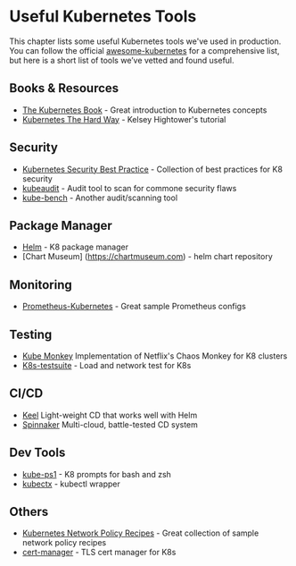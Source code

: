 # Useful Kubernetes Tools
This chapter lists some useful Kubernetes tools we've used in production. You can follow the official [awesome-kubernetes](https://github.com/ramitsurana/awesome-kubernetes) for a comprehensive list, but here is a short list of tools we’ve vetted and found useful.

## Books & Resources
- [The Kubernetes Book](https://www.amazon.com/Kubernetes-Book-Version-January-2018-ebook/dp/B072TS9ZQZ) - Great introduction to Kubernetes concepts
- [Kubernetes The Hard Way](https://github.com/kelseyhightower/kubernetes-the-hard-way) - Kelsey Hightower's tutorial

## Security
- [Kubernetes Security Best Practice](https://github.com/freach/kubernetes-security-best-practice) - Collection of best practices for K8 security
- [kubeaudit](https://github.com/Shopify/kubeaudit) - Audit tool to scan for commone security flaws
- [kube-bench](https://github.com/aquasecurity/kube-bench) - Another audit/scanning tool

## Package Manager 
- [Helm](https://helm.sh/) - K8 package manager
- [Chart Museum] (https://chartmuseum.com) - helm chart repository

## Monitoring
- [Prometheus-Kubernetes](https://github.com/camilb/prometheus-kubernetes) - Great sample Prometheus configs

## Testing
- [Kube Monkey](https://github.com/asobti/kube-monkey) Implementation of Netflix's Chaos Monkey for K8 clusters
- [K8s-testsuite](https://github.com/mrahbar/k8s-testsuite) - Load and network test for K8s

## CI/CD
- [Keel](https://keel.sh/) Light-weight CD that works well with Helm
- [Spinnaker](https://www.spinnaker.io/) Multi-cloud, battle-tested CD system

## Dev Tools
- [kube-ps1](https://github.com/jonmosco/kube-ps1) - K8 prompts for bash and zsh
- [kubectx](https://github.com/ahmetb/kubectx) - kubectl wrapper 

## Others
- [Kubernetes Network Policy Recipes](https://github.com/ahmetb/kubernetes-network-policy-recipes) - Great collection of sample network policy recipes
- [cert-manager](https://github.com/jetstack/cert-manager) - TLS cert manager for K8s
